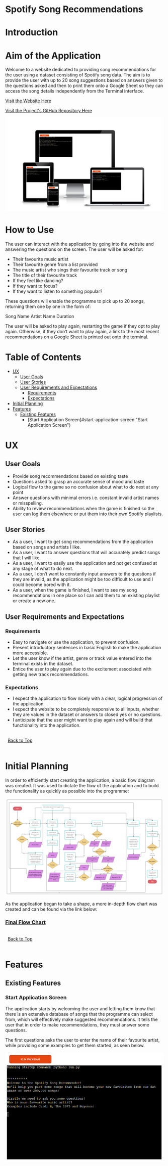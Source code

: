 # Spotify Song Recommendations

# Introduction

# Aim of the Application
Welcome to a website dedicated to providing song recommendations for the user using a dataset consisting of Spotify song data. The aim is to provide the user with up to 20 song suggestions based on answers given to the questions asked and then to print them onto a Google Sheet so they can access the song details independently from the Terminal interface.

[Visit the Website Here](https://spotify-db-recommendations.herokuapp.com/)

[Visit the Project's GitHub Repository Here]( https://github.com/Grawnya/spotify-song-recommendations)

![Responsive Display](documentation/responsive_screens.png)


# How to Use
The user can interact with the application by going into the website and answering the questions on the screen. The user will be asked for:
* Their favourite music artist
* Their favourite genre from a list provided
* The music artist who sings their favourite track or song
* The title of their favourite track
* If they feel like dancing?
* If they want to focus?
* If they want to listen to something popular?

These questions will enable the programme to pick up to 20 songs, returning them one by one in the form of:

Song Name
Artist Name
Duration

The user will be asked to play again, restarting the game if they opt to play again. Otherwise, if they don’t want to play again, a link to the most recent recommendations on a Google Sheet is printed out onto the terminal.

# Table of Contents

* [UX](#ux "UX")
    * [User Goals](#user-goals "User Goals")
    * [User Stories](#user-stories "User Stories")
    * [User Requirements and Expectations](#user-requirements-and-expectations)
         * [Requirements](#requirements)
         * [Expectations](#expectations)
* [Initial Planning](#initial-planning "Initial Planning")
* [Features](#features "Features")
    * [Existing Features](#existing-features "Existing Features")
         * [Start Application Screen]#start-application-screen "Start Application Screen")


# UX

## User Goals
* Provide song recommendations based on existing taste
* Questions asked to grasp an accurate sense of mood and taste
* Logical flow to the game so no confusion about what to do next at any point
* Answer questions with minimal errors i.e. constant invalid artist names or misspelling.
* Ability to review recommendations when the game is finished so the user can log them elsewhere or put them into their own Spotify playlists.

## User Stories
* As a user, I want to get song recommendations from the application based on songs and artists I like.
* As a user, I want to answer questions that will accurately predict songs that I will like.
* As a user, I want to easily use the application and not get confused at any stage of what to do next.
* As a user, I don’t want to constantly input answers to the questions if they are invalid, as the application might be too difficult to use and I could become bored with it.
* As a user, when the game is finished, I want to see my song recommendations in one place so I can add them to an existing playlist or create a new one.

## User Requirements and Expectations
### Requirements
* Easy to navigate or use the application, to prevent confusion.
* Present introductory sentences in basic English to make the application more accessible.
* Let the user know if the artist, genre or track value entered into the terminal exists in the dataset.
* Entice the user to play again due to the excitement associated with getting new track recommendations.

### Expectations
* I expect the application to flow nicely with a clear, logical progression of the application.
* I expect the website to be completely responsive to all inputs, whether they are values in the dataset or answers to closed yes or no questions.
* I anticipate that the user might want to play again and will build that functionality into the application.


\
&nbsp;
[Back to Top](#table-of-contents)
\
&nbsp;

# Initial Planning
In order to efficiently start creating the application, a basic flow diagram was created. It was used to dictate the flow of the application and to build the functionality as quickly as possible into the programme:


![Starting Flow Chart](documentation/basic_song_recommendation_chart.png "Starting Flow Chart")

As the application began to take a shape, a more in-depth flow chart was created and can be found via the link below:

### [Final Flow Chart](documentation/song-recommendations.pdf "Final Flow Chart")



\
&nbsp;
[Back to Top](#table-of-contents)
\
&nbsp;

# Features

## Existing Features
### Start Application Screen
The application starts by welcoming the user and letting them know that there is an extensive database of songs that the programme can select from, which will effectively make suggested recommendations. It tells the user that in order to make recommendations, they must answer some questions.

The first questions asks the user to enter the name of their favourite artist, while providing some examples to get them started, as seen below.

![Start Application Screen](documentation/start_app_screen.png)
\
&nbsp;

